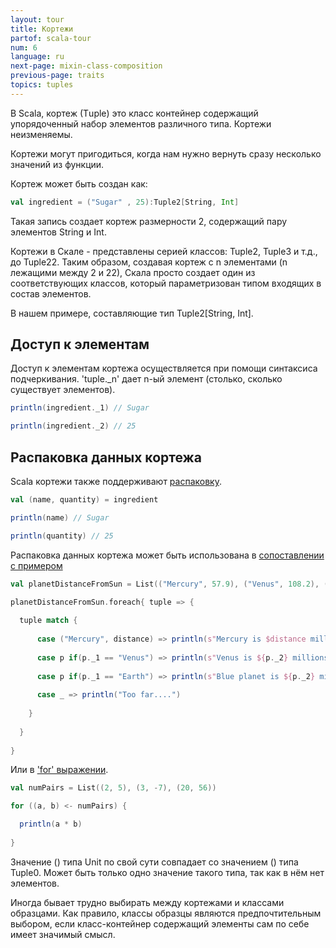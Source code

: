 ```yaml
---
layout: tour
title: Кортежи
partof: scala-tour
num: 6
language: ru
next-page: mixin-class-composition
previous-page: traits
topics: tuples
---
```


В Scala, кортеж (Тuple) это класс контейнер содержащий упорядоченный набор элементов различного типа. 
Кортежи неизменяемы. 

Кортежи могут пригодиться, когда нам нужно вернуть сразу несколько значений из функции.

Кортеж может быть создан как:

```scala mdoc
val ingredient = ("Sugar" , 25):Tuple2[String, Int]
```
Такая запись создает кортеж размерности 2, содержащий пару элементов String и Int.

Кортежи в Скале - представлены серией классов: Tuple2, Tuple3 и т.д., до Tuple22.
Таким образом, создавая кортеж с n элементами (n лежащими между 2 и 22), Скала просто создает один из соответствующих классов, который параметризован типом входящих в состав элементов.

В нашем примере, составляющие тип Tuple2[String, Int].

## Доступ к элементам

Доступ к элементам кортежа осуществляется при помощи синтаксиса подчеркивания.
'tuple._n' дает n-ый элемент (столько, сколько существует элементов).

```scala mdoc
println(ingredient._1) // Sugar

println(ingredient._2) // 25
```

## Распаковка данных кортежа

Scala кортежи также поддерживают [распаковку](extractor-objects.html).

```scala mdoc
val (name, quantity) = ingredient

println(name) // Sugar

println(quantity) // 25
```

Распаковка данных кортежа может быть использована в [сопоставлении с примером](pattern-matching.html)

```scala mdoc
val planetDistanceFromSun = List(("Mercury", 57.9), ("Venus", 108.2), ("Earth", 149.6 ), ("Mars", 227.9), ("Jupiter", 778.3))

planetDistanceFromSun.foreach{ tuple => {
  
  tuple match {
    
      case ("Mercury", distance) => println(s"Mercury is $distance millions km far from Sun")
      
      case p if(p._1 == "Venus") => println(s"Venus is ${p._2} millions km far from Sun")
      
      case p if(p._1 == "Earth") => println(s"Blue planet is ${p._2} millions km far from Sun")
      
      case _ => println("Too far....")
      
    }
    
  }
  
}
```

Или в ['for' выражении](for-comprehensions.html).

```scala mdoc
val numPairs = List((2, 5), (3, -7), (20, 56))

for ((a, b) <- numPairs) {

  println(a * b)
  
}
```

Значение () типа Unit по свой сути совпадает со значением () типа Tuple0. Может быть только одно значение такого типа, так как в нём нет элементов.

Иногда бывает трудно выбирать между кортежами и классами образцами. Как правило, классы образцы являются предпочтительным выбором, если класс-контейнер содержащий элементы сам по себе имеет значимый смысл.
